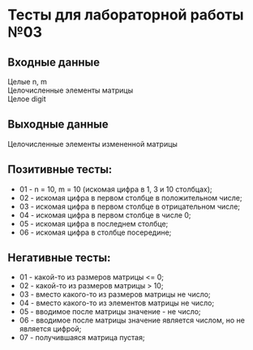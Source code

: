 # Тесты для лабораторной работы №03

## Входные данные
Целые n, m <br>
Целочисленные элементы матрицы <br>
Целое digit

## Выходные данные
Целочисленные элементы измененной матрицы

## Позитивные тесты:
- 01 - n = 10, m = 10 (искомая цифра в 1, 3 и 10 столбцах);
- 02 - искомая цифра в первом столбце в положительном числе;
- 03 - искомая цифра в первом столбце в отрицательном числе;
- 04 - искомая цифра в первом столбце в числе 0;
- 05 - искомая цифра в последнем столбце;
- 06 - искомая цифра в столбце посередине;

## Негативные тесты:
- 01 - какой-то из размеров матрицы <= 0;
- 02 - какой-то из размеров матрицы > 10;
- 03 - вместо какого-то из размеров матрицы не число;
- 04 - вместо какого-то из элементов матрицы не число;
- 05 - вводимое после матрицы значение - не число;
- 06 - вводимое после матрицы значение является числом, но не является цифрой;
- 07 - получившаяся матрица пустая;